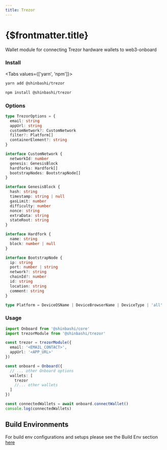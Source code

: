 ```yaml
---
title: Trezor
---
```


# {$frontmatter.title}

Wallet module for connecting Trezor hardware wallets to web3-onboard

### Install

<Tabs values={['yarn', 'npm']}>
<TabPanel value="yarn">

```sh copy
yarn add @shinbashi/trezor
```

  </TabPanel>
  <TabPanel value="npm">

```sh copy
npm install @shinbashi/trezor
```

  </TabPanel>
</Tabs>

### Options

```typescript
type TrezorOptions = {
  email: string
  appUrl: string
  customNetwork?: CustomNetwork
  filter?: Platform[]
  containerElement?: string
}

interface CustomNetwork {
  networkId: number
  genesis: GenesisBlock
  hardforks: Hardfork[]
  bootstrapNodes: BootstrapNode[]
}

interface GenesisBlock {
  hash: string
  timestamp: string | null
  gasLimit: number
  difficulty: number
  nonce: string
  extraData: string
  stateRoot: string
}

interface Hardfork {
  name: string
  block: number | null
}

interface BootstrapNode {
  ip: string
  port: number | string
  network?: string
  chainId?: number
  id: string
  location: string
  comment: string
}

type Platform = DeviceOSName | DeviceBrowserName | DeviceType | 'all'
```

### Usage

```typescript
import Onboard from '@shinbashi/core'
import trezorModule from '@shinbashi/trezor'

const trezor = trezorModule({
  email: '<EMAIL_CONTACT>',
  appUrl: '<APP_URL>'
})

const onboard = Onboard({
  // ... other Onboard options
  wallets: [
    trezor
    //... other wallets
  ]
})

const connectedWallets = await onboard.connectWallet()
console.log(connectedWallets)
```

## Build Environments

For build env configurations and setups please see the Build Env section [here](/docs/modules/core#build-environments)

